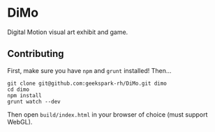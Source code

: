 DiMo
====

Digital Motion visual art exhibit and game.


Contributing
------------

First, make sure you have `npm` and `grunt` installed!  Then...

    git clone git@github.com:geekspark-rh/DiMo.git dimo
    cd dimo
    npm install
    grunt watch --dev

Then open `build/index.html` in your browser of choice (must support WebGL).
